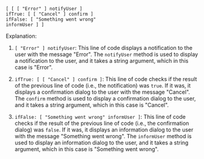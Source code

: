 ```smalltalk
[ [ [ "Error" ] notifyUser ]
ifTrue: [ [ "Cancel" ] confirm ]
ifFalse: [ "Something went wrong"
informUser ] ]
```

Explanation:

1. `[ "Error" ] notifyUser`: This line of code displays a notification to the user with the message "Error". The `notifyUser` method is used to display a notification to the user, and it takes a string argument, which in this case is "Error".

2. `ifTrue: [ [ "Cancel" ] confirm ]`: This line of code checks if the result of the previous line of code (i.e., the notification) was `true`. If it was, it displays a confirmation dialog to the user with the message "Cancel". The `confirm` method is used to display a confirmation dialog to the user, and it takes a string argument, which in this case is "Cancel".

3. `ifFalse: [ "Something went wrong" informUser ]`: This line of code checks if the result of the previous line of code (i.e., the confirmation dialog) was `false`. If it was, it displays an information dialog to the user with the message "Something went wrong". The `informUser` method is used to display an information dialog to the user, and it takes a string argument, which in this case is "Something went wrong".